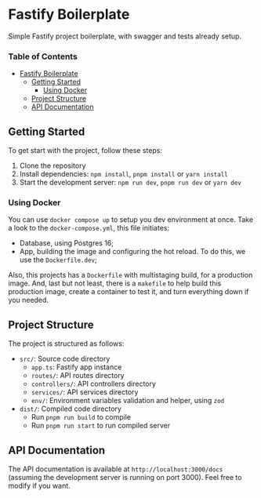 # Fastify Boilerplate

Simple Fastify project boilerplate, with swagger and tests already setup.

<h3>Table of Contents</h3>

- [Fastify Boilerplate](#fastify-boilerplate)
  - [Getting Started](#getting-started)
    - [Using Docker](#using-docker)
  - [Project Structure](#project-structure)
  - [API Documentation](#api-documentation)

## Getting Started

To get start with the project, follow these steps:

1. Clone the repository
2. Install dependencies: `npm install`, `pnpm install` or `yarn install`
3. Start the development server: `npm run dev`, `pnpm run dev` or `yarn dev`

### Using Docker

You can use `docker compose up` to setup you dev environment at once. Take a look to the `docker-compose.yml`, this file initiates:

- Database, using Postgres 16;
- App, building the image and configuring the hot reload. To do this, we use the `Dockerfile.dev`;

Also, this projects has a `Dockerfile` with multistaging build, for a production image. And, last but not least, there is a `makefile` to help build this production image, create a container to test it, and turn everything down if you needed.

## Project Structure

The project is structured as follows:

- `src/`: Source code directory
  - `app.ts`: Fastify app instance
  - `routes/`: API routes directory
  - `controllers/`: API controllers directory
  - `services/`: API services directory
  - `env/`: Environment variables validation and helper, using `zod`
- `dist/`: Compiled code directory
  - Run `pnpm run build` to compile
  - Run `pnpm run start` to run compiled server

## API Documentation

The API documentation is available at `http://localhost:3000/docs` (assuming the development server is running on port 3000). Feel free to modify if you want.

